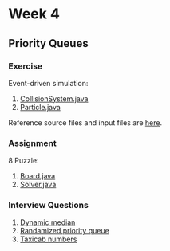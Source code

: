 # Week 4

## Priority Queues

### Exercise

Event-driven simulation:

1. [CollisionSystem.java](https://github.com/seineo/Algorithms/blob/master/Part1/week4/CollisionSystem.java)
2. [Particle.java](https://github.com/seineo/Algorithms/blob/master/Part1/week4/Particle.java)

Reference source files and input files are [here](https://algs4.cs.princeton.edu/61event/).

### Assignment

8 Puzzle:

1. [Board.java](https://github.com/seineo/Algorithms/blob/master/Part1/week4/Board.java)
2. [Solver.java](https://github.com/seineo/Algorithms/blob/master/Part1/week4/Solver.java)

### Interview Questions

1. [Dynamic median](https://github.com/seineo/Algorithms/blob/master/Part1/week4/DynamicMedian.java)
2. [Randamized priority queue](https://github.com/seineo/Algorithms/blob/master/Part1/week4/RandamizedHeap.java)
3. [Taxicab numbers](https://github.com/seineo/Algorithms/blob/master/Part1/week4/TaxicabNumbers.java)